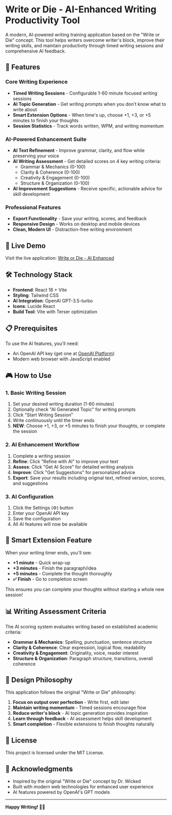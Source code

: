 # Write or Die - AI-Enhanced Writing Productivity Tool

A modern, AI-powered writing training application based on the "Write or Die" concept. This tool helps writers overcome writer's block, improve their writing skills, and maintain productivity through timed writing sessions and comprehensive AI feedback.

## 🎯 Features

### Core Writing Experience
- **Timed Writing Sessions** - Configurable 1-60 minute focused writing sessions
- **AI Topic Generation** - Get writing prompts when you don't know what to write about
- **Smart Extension Options** - When time's up, choose +1, +3, or +5 minutes to finish your thoughts
- **Session Statistics** - Track words written, WPM, and writing momentum

### AI-Powered Enhancement Suite
- **AI Text Refinement** - Improve grammar, clarity, and flow while preserving your voice
- **AI Writing Assessment** - Get detailed scores on 4 key writing criteria:
  - Grammar & Mechanics (0-100)
  - Clarity & Coherence (0-100)
  - Creativity & Engagement (0-100)
  - Structure & Organization (0-100)
- **AI Improvement Suggestions** - Receive specific, actionable advice for skill development

### Professional Features
- **Export Functionality** - Save your writing, scores, and feedback
- **Responsive Design** - Works on desktop and mobile devices
- **Clean, Modern UI** - Distraction-free writing environment

## 🚀 Live Demo

Visit the live application: [Write or Die - AI Enhanced](https://your-username.github.io/write-or-die-ai/)

## 🛠️ Technology Stack

- **Frontend**: React 18 + Vite
- **Styling**: Tailwind CSS
- **AI Integration**: OpenAI GPT-3.5-turbo
- **Icons**: Lucide React
- **Build Tool**: Vite with Terser optimization

## 📋 Prerequisites

To use the AI features, you'll need:
- An OpenAI API key (get one at [OpenAI Platform](https://platform.openai.com/))
- Modern web browser with JavaScript enabled

## 🎮 How to Use

### 1. Basic Writing Session
1. Set your desired writing duration (1-60 minutes)
2. Optionally check "AI Generated Topic" for writing prompts
3. Click "Start Writing Session"
4. Write continuously until the timer ends
5. **NEW**: Choose +1, +3, or +5 minutes to finish your thoughts, or complete the session

### 2. AI Enhancement Workflow
1. Complete a writing session
2. **Refine**: Click "Refine with AI" to improve your text
3. **Assess**: Click "Get AI Score" for detailed writing analysis
4. **Improve**: Click "Get Suggestions" for personalized advice
5. **Export**: Save your results including original text, refined version, scores, and suggestions

### 3. AI Configuration
1. Click the Settings (⚙️) button
2. Enter your OpenAI API key
3. Save the configuration
4. All AI features will now be available

## 🎯 Smart Extension Feature

When your writing timer ends, you'll see:
- **+1 minute** - Quick wrap-up
- **+3 minutes** - Finish the paragraph/idea  
- **+5 minutes** - Complete the thought thoroughly
- **✅ Finish** - Go to completion screen

This ensures you can complete your thoughts without starting a whole new session!

## 📊 Writing Assessment Criteria

The AI scoring system evaluates writing based on established academic criteria:

- **Grammar & Mechanics**: Spelling, punctuation, sentence structure
- **Clarity & Coherence**: Clear expression, logical flow, readability
- **Creativity & Engagement**: Originality, voice, reader interest
- **Structure & Organization**: Paragraph structure, transitions, overall coherence

## 🎨 Design Philosophy

This application follows the original "Write or Die" philosophy:
1. **Focus on output over perfection** - Write first, edit later
2. **Maintain writing momentum** - Timed sessions encourage flow
3. **Reduce writer's block** - AI topic generation provides inspiration
4. **Learn through feedback** - AI assessment helps skill development
5. **Smart completion** - Flexible extensions to finish thoughts naturally

## 📄 License

This project is licensed under the MIT License.

## 🙏 Acknowledgments

- Inspired by the original "Write or Die" concept by Dr. Wicked
- Built with modern web technologies for enhanced user experience
- AI features powered by OpenAI's GPT models

---

**Happy Writing! 📝✨**

